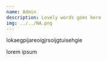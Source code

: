 ```yaml
---
name: Admin
description: Lovely words goes here
img: ../../NA.png
---
```



lokaegpijareoigjrsoijgtuisehgie

lorem ipsum
